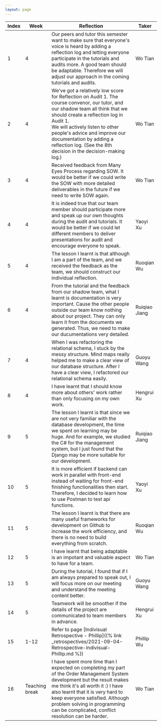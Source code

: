 ```yaml
---
layout: page
---
```


| **Index** | **Week** | **Reflection**                                                                                                                                                                                                                                                                                                                                   | **Taker**     |
| --------- | -------- | ------------------------------------------------------------------------------------------------------------------------------------------------------------------------------------------------------------------------------------------------------------------------------------------------------------------------------------------------ | ------------- |
| 1         | 4        | Our peers and tutor this semester want to make sure that everyone's voice is heard by adding a reflection log and letting everyone participate in the tutorials and audits more. A good team should be adaptable. Therefore we will adjust our approach in the coming tutorials and audits.                                                      | Wo Tian       |
| 2         | 4        | We've got a relatively low score for Reflection on Audit 1. The course convenor, our tutor, and our shadow team all think that we should create a reflection log in Audit 1. <br/> We will actively listen to other people's advice and improve our documentation by adding a reflection log. (See the 8th decision in the decision-making log.) | Wo Tian       |
| 3         | 4        | Received feedback from Many Eyes Process regarding SOW. It would be better if we could write the SOW with more detailed deliverables in the future if we need to write SOW again.                                                                                                                                                                | Wo Tian       |
| 4         | 4        | It is indeed true that our team member should participate more and speak up our own thoughts during the audit and tutorials. It would be better if we could let different members to deliver presentations for audit and encourage everyone to speak.                                                                                            | Yaoyi Xu      |
| 5         | 4        | The lesson I learnt is that although I am a part of the team, and we received the feedback as the team, we should construct our individual reflection.                                                                                                                                                                                           | Ruoqian Wu    |
| 6         | 4        | From the tutorial and the feedback from our shadow team, what I learnt is documentation is very important. Cause the other people outside our team know nothing about our project. They can only learn it from the documents we generated. Thus, we need to make our ducumentations very detailed.                                               | Ruiqiao Jiang |
| 7         | 4        | When I was refactoring the relational schema, I stuck by the messy structure. Mind maps really helped me to make a clear view of our database structure. After I have a clear view, I refactored our relational schema easily.                                                                                                                   | Guoyu Wang    |
| 8         | 4        | I have learnt that I should know more about others' work rather than only focusing on my own work.                                                                                                                                                                                                                                               | Hengrui Xu    |
| 9         | 5        | The lesson I learnt is that since we are not very familiar with the database development, the time we spent on learning may be huge. And for example, we studied the C# for the management system, but I just found that the Django may be more suitable for our development.                                                                    | Ruiqiao Jiang |
| 10        | 5        | It is more efficient if backend can work in parallel with front-end instead of waiting for front-end finishing functionalities then start. Therefore, I decided to learn how to use Postman to test api functions.                                                                                                                               | Yaoyi Xu      |
| 11        | 5        | The lesson I learnt is that there are many useful frameworks for development on Github to increase the work efficiency, and there is no need to build everything from scratch.                                                                                                                                                                   | Ruoqian Wu    |
| 12        | 5        | I have learnt that being adaptable is an impotant and valuable aspect to have for a team.                                                                                                                                                                                                                                                        | Wo Tian       |
| 13        | 5        | During the tutorial, I found that if I am always prepared to speak out, I will focus more on our meeting and understand the meeting content better.                                                                                                                                                                                              | Guoyu Wang    |
| 14        | 5        | Teamwork will be smoother if the details of the project are communicated to team members in advance.                                                                                                                                                                                                                                             | Hengrui Xu    |
| 15        | 1-12     | Refer to page [Indivisual Retrospective - Phillip]({% link _retrospectives/2021-09-04-Retrospective-Indivisual-Phillip.md %})                                                                                                                                                                                                                    | Phillip Wu    |
| 16        | Teaching break     |I have spent more time than I expected on completing my part of the Order Management System development but the result makes me think it's all worth it :)  I have also learnt that it is very hard to keep everyone satisfied. Although problem solving in programming can be complicated, conflict resolution can be harder.                                                    | Wo Tian    |

